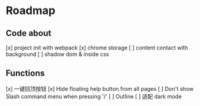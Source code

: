 # Roadmap

## Code about

[x] project init with webpack
[x] chrome storage
[ ] content contact with background
[ ] shadow dom & inside css

## Functions

[x] 一键回顶按钮
[x] Hide floating help button from all pages
[ ] Don't show Slash command menu when pressing '/'
[ ] Outline
[ ] 适配 dark mode
